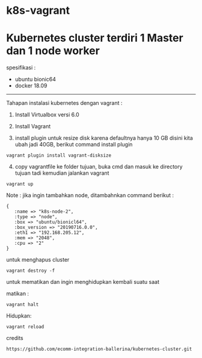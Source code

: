# k8s-vagrant 
# Kubernetes cluster terdiri 1 Master dan 1 node worker

spesifikasi :
- ubuntu bionic64
- docker 18.09


----------------------------------------------------------------------------------------------------------------------------

Tahapan instalasi kubernetes dengan vagrant :
1. Install Virtualbox versi 6.0

2. Install Vagrant

3. install plugin untuk resize disk karena defaultnya hanya 10 GB disini kita ubah jadi 40GB, berikut command install plugin
```
vagrant plugin install vagrant-disksize
```
   
4. copy vagrantfile ke folder tujuan, buka cmd dan masuk ke directory tujuan tadi kemudian jalankan vagrant
```
vagrant up   
```


Note : jika ingin tambahkan node, ditambahnkan command berikut :
```
{ 
   :name => "k8s-node-2", 
   :type => "node", 
   :box => "ubuntu/bionicl64", 
   :box_version => "20190716.0.0", 
   :eth1 => "192.168.205.12", 
   :mem => "2048", 
   :cpu => "2" 
} 
```

untuk menghapus cluster
```
vagrant destroy -f
```

untuk mematikan dan ingin menghidupkan kembali suatu saat

matikan :
```
vagrant halt
```
Hidupkan:
```
vagrant reload
```


credits
```
https://github.com/ecomm-integration-ballerina/kubernetes-cluster.git
```

